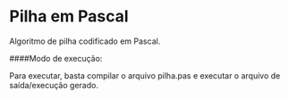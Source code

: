 Pilha em Pascal
==============

Algoritmo de pilha codificado em Pascal.

####Modo de execução:

Para executar, basta compilar o arquivo pilha.pas e executar o arquivo de saída/execução gerado.
